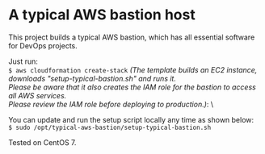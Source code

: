 # A typical AWS bastion host
This project builds a typical AWS bastion, which has all essential software for DevOps projects.

Just run: \
``` $ aws cloudformation create-stack ``` 
_(The template builds an EC2 instance, downloads "setup-typical-bastion.sh" and runs it. \
Please be aware that it also creates the IAM role for the bastion to access all AWS services. \
Please review the IAM role before deploying to production.)_: \

You can update and run the setup script locally any time as shown below: \
``` $ sudo /opt/typical-aws-bastion/setup-typical-bastion.sh ```

Tested on CentOS 7.
